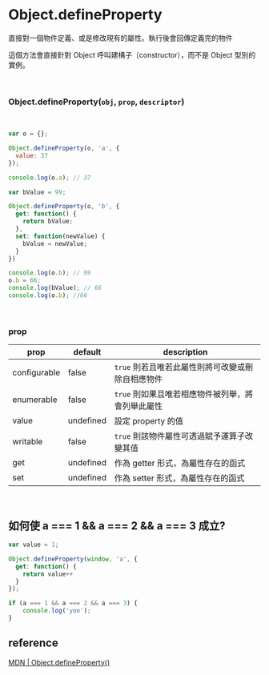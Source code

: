 # Object.defineProperty

直接對一個物件定義、或是修改現有的屬性。執行後會回傳定義完的物件

這個方法會直接針對 Object 呼叫建構子（constructor），而不是 Object 型別的實例。

<br />

### Object.defineProperty(`obj`, `prop`, `descriptor`)

<br />

```js
var o = {};

Object.defineProperty(o, 'a', {
  value: 37
});

console.log(o.a); // 37

var bValue = 99;

Object.defineProperty(o, 'b', {
  get: function() {
    return bValue;
  },
  set: function(newValue) {
    bValue = newValue;
  }
})

console.log(o.b); // 99
o.b = 66;
console.log(bValue); // 66
console.log(o.b); //66
```

<br />

### prop

prop         | default   | description
------------ | --------- | ---
configurable | false     | `true` 則若且唯若此屬性則將可改變或刪除自相應物件
enumerable   | false     | `true` 則如果且唯若相應物件被列舉，將會列舉此屬性
value        | undefined | 設定 property 的值
writable     | false     | `true` 則該物件屬性可透過賦予運算子改變其值
get          | undefined | 作為 getter 形式，為屬性存在的函式
set          | undefined | 作為 setter 形式，為屬性存在的函式

<br />

## 如何使 a === 1 && a === 2 && a === 3 成立?

```javascript
var value = 1;

Object.defineProperty(window, 'a', {
  get: function() {
    return value++
  }
});

if (a === 1 && a === 2 && a === 3) {
    console.log('yoo');
}
```

## reference

[MDN | Object.defineProperty()](https://developer.mozilla.org/zh-TW/docs/Web/JavaScript/Reference/Global_Objects/Object/defineProperty)
